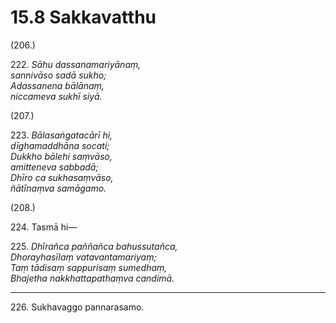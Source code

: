 

# 15.8 Sakkavatthu



(206.)

222\. _Sāhu dassanamariyānaṃ,_  
_sannivāso sadā sukho;_  
_Adassanena bālānaṃ,_  
_niccameva sukhī siyā._  


(207.)

223\. _Bālasaṅgatacārī hi,_  
_dīghamaddhāna socati;_  
_Dukkho bālehi saṃvāso,_  
_amitteneva sabbadā;_  
_Dhīro ca sukhasaṃvāso,_  
_ñātīnaṃva samāgamo._  


(208.)

224\. Tasmā hi—

225\. _Dhīrañca paññañca bahussutañca,_  
_Dhorayhasīlaṃ vatavantamariyaṃ;_  
_Taṃ tādisaṃ sappurisaṃ sumedhaṃ,_  
_Bhajetha nakkhattapathaṃva candimā._  


---

226\. Sukhavaggo pannarasamo.






